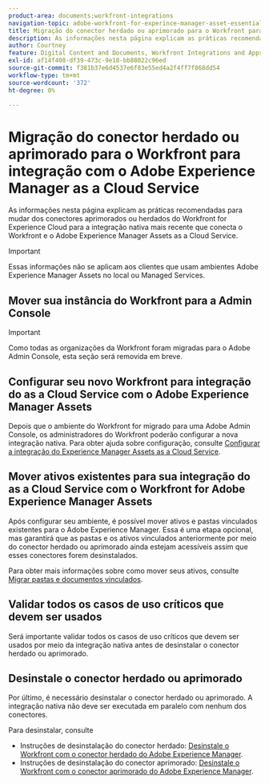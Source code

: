 ```yaml
---
product-area: documents;workfront-integrations
navigation-topic: adobe-workfront-for-experince-manager-asset-essentials
title: Migração do conector herdado ou aprimorado para o Workfront para integração com o Adobe Experience Manager as a Cloud Service
description: As informações nesta página explicam as práticas recomendadas para mudar dos conectores aprimorados ou herdados do Workfront for Experience Cloud para a integração nativa mais recente que conecta o Workfront e o Adobe Experience Manager Assets as a Cloud Service.
author: Courtney
feature: Digital Content and Documents, Workfront Integrations and Apps
exl-id: af14f408-df39-473c-9e18-bb88022c96ed
source-git-commit: f381b37e6d4537e6f83e55ed4a2f4ff7f868dd54
workflow-type: tm+mt
source-wordcount: '372'
ht-degree: 0%

---
```


# Migração do conector herdado ou aprimorado para o Workfront para integração com o Adobe Experience Manager as a Cloud Service

As informações nesta página explicam as práticas recomendadas para mudar dos conectores aprimorados ou herdados do Workfront for Experience Cloud para a integração nativa mais recente que conecta o Workfront e o Adobe Experience Manager Assets as a Cloud Service.

>[!IMPORTANT]
>
>Essas informações não se aplicam aos clientes que usam ambientes Adobe Experience Manager Assets no local ou Managed Services.

## Mover sua instância do Workfront para a Admin Console

>[!IMPORTANT]
>
>Como todas as organizações da Workfront foram migradas para o Adobe Admin Console, esta seção será removida em breve.

<!--DELETE THIS SECTION MARCH 2026-->

<!--
Customers that intend to use the new native integration between Workfront and Adobe Experience Manager Assets as a Cloud Service must ensure their Workfront environment is tied to an Adobe Admin Console. For existing Workfront environments, this will likely require a migration of the environment to a connected Adobe Admin Console. For more details regarding this migration and the associated checklist, see [Prepare to onboard your organization to the Adobe Admin Console](/help/quicksilver/administration-and-setup/adobe-admin-console/prep-for-admin-console.md). 

 Adobe must help carry out this migration. To request help, do one of the following:

* If you have Workfront Hub access, submit your request to the [Workfront Migration to Adobe Admin Console](https://hub.workfront.com/requests/new?activeTab=tab-new-helpRequest&projectID=629674d500054a38133cf26e01d06a97&path=).
* If you do not have Workfront Hub access, you can submit your request to the [Workfront to Adobe Admin Console Early Migration Request Queue](https://workfront.az1.qualtrics.com/jfe/form/SV_9T5LuHf05JUOPAi).

-->

## Configurar seu novo Workfront para integração do as a Cloud Service com o Adobe Experience Manager Assets

Depois que o ambiente do Workfront for migrado para uma Adobe Admin Console, os administradores do Workfront poderão configurar a nova integração nativa. Para obter ajuda sobre configuração, consulte [Configurar a integração do Experience Manager Assets as a Cloud Service](/help/quicksilver/administration-and-setup/configure-integrations/configure-aacs-integration.md).

## Mover ativos existentes para sua integração do as a Cloud Service com o Workfront for Adobe Experience Manager Assets

Após configurar seu ambiente, é possível mover ativos e pastas vinculados existentes para o Adobe Experience Manager. Essa é uma etapa opcional, mas garantirá que as pastas e os ativos vinculados anteriormente por meio do conector herdado ou aprimorado ainda estejam acessíveis assim que esses conectores forem desinstalados.

Para obter mais informações sobre como mover seus ativos, consulte [Migrar pastas e documentos vinculados](/help/quicksilver/documents/workfront-and-experience-manager-integrations/legacy-enhanced-connector-migration/workfront-document-link-updates.md).

## Validar todos os casos de uso críticos que devem ser usados

Será importante validar todos os casos de uso críticos que devem ser usados por meio da integração nativa antes de desinstalar o conector herdado ou aprimorado.

## Desinstale o conector herdado ou aprimorado

Por último, é necessário desinstalar o conector herdado ou aprimorado. A integração nativa não deve ser executada em paralelo com nenhum dos conectores.

Para desinstalar, consulte

* Instruções de desinstalação do conector herdado: [Desinstale o Workfront com o conector herdado do Adobe Experience Manager](/help/quicksilver/documents/workfront-and-experience-manager-integrations/legacy-enhanced-connector-migration/uninstall-legacy-connector.md).
* Instruções de desinstalação do conector aprimorado: [Desinstale o Workfront com o conector aprimorado do Adobe Experience Manager](/help/quicksilver/documents/workfront-and-experience-manager-integrations/legacy-enhanced-connector-migration/uninstall-enhanced-connector.md).
